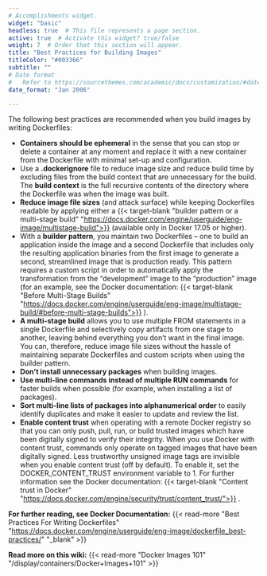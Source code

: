 ```yaml
---
# Accomplishments widget.
widget: "basic"  
headless: true  # This file represents a page section.
active: true  # Activate this widget? true/false
weight: 7  # Order that this section will appear.
title: "Best Practices for Building Images"
titleColor: "#003366"
subtitle: ""
# Date format
#   Refer to https://sourcethemes.com/academic/docs/customization/#date-format
date_format: "Jan 2006"

---
```


The following best practices are recommended when you build images by writing Dockerfiles:

- **Containers should be ephemeral** in the sense that you can stop or delete a container at any moment and replace it with a new container from the Dockerfile with minimal set-up and configuration.  
- Use a **.dockerignore** file to reduce image size and reduce build time by excluding files from the build context that are unnecessary for the build. The **build context** is the full recursive contents of the directory where the Dockerfile was when the image was built.
- **Reduce image file sizes** (and attack surface) while keeping Dockerfiles readable by applying either a {{< target-blank "builder pattern  or a  multi-stage build" "https://docs.docker.com/engine/userguide/eng-image/multistage-build">}}   (available only in Docker 17.05 or higher).
- With a **builder pattern**, you maintain two Dockerfiles – one to build an application inside the image and a second Dockerfile that includes only the resulting application binaries from the first image to generate a second, streamlined image that is production ready. This pattern requires a custom script in order to automatically apply the transformation from the “development” image to the “production” image (for an example, see the Docker documentation: {{< target-blank "Before Multi-Stage Builds" "https://docs.docker.com/engine/userguide/eng-image/multistage-build/#before-multi-stage-builds">}}  ).
- **A multi-stage build** allows you to use multiple FROM statements in a single Dockerfile and selectively copy artifacts from one stage to another, leaving behind everything you don’t want in the final image. You can, therefore, reduce image file sizes without the hassle of maintaining separate Dockerfiles and custom scripts when using the builder pattern.
- **Don't install unnecessary packages** when building images.
- **Use multi-line commands instead of multiple RUN commands** for faster builds when possible (for example, when installing a list of packages).
- **Sort multi-line lists of packages into alphanumerical order** to easily identify duplicates and make it easier to update and review the list.
- **Enable content trust** when operating with a remote Docker registry so that you can only push, pull, run, or build trusted images which have been digitally signed to verify their integrity. When you use Docker with content trust, commands only operate on tagged images that have been digitally signed. Less trustworthy unsigned image tags are invisible when you enable content trust (off by default). To enable it, set the DOCKER_CONTENT_TRUST environment variable to 1. For further information see the Docker documentation: {{< target-blank "Content trust in Docker" "https://docs.docker.com/engine/security/trust/content_trust/">}}  .

**For further reading, see Docker Documentation:** {{< read-more "Best Practices For Writing Dockerfiles" "https://docs.docker.com/engine/userguide/eng-image/dockerfile_best-practices/" "_blank" >}}

**Read more on this wiki:** {{< read-more "Docker Images 101" "/display/containers/Docker+Images+101"  >}}